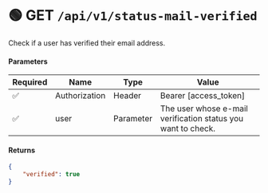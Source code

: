 # 🟢 GET `/api/v1/status-mail-verified`
Check if a user has verified their email address.

#### Parameters
| Required | Name | Type | Value |
|----------|------|------|-------|
| ✅ | Authorization | Header | Bearer [access_token] |
| ✅ | user | Parameter | The user whose e-mail verification status you want to check. |

#### Returns
```json
{
    "verified": true
}
```